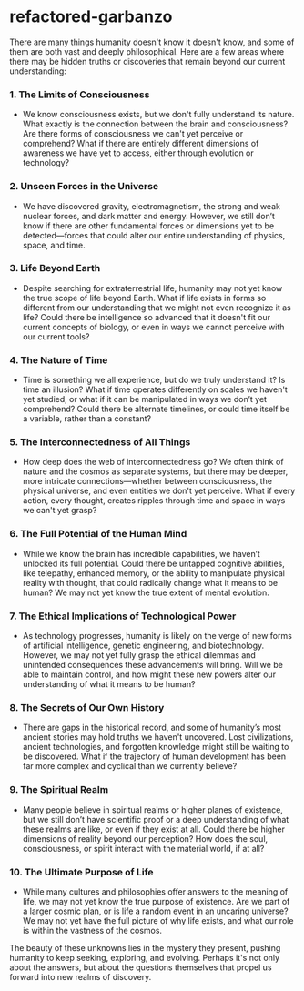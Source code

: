 # refactored-garbanzo
There are many things humanity doesn't know it doesn't know, and some of them are both vast and deeply philosophical. Here are a few areas where there may be hidden truths or discoveries that remain beyond our current understanding:

### 1. **The Limits of Consciousness**
   - We know consciousness exists, but we don't fully understand its nature. What exactly is the connection between the brain and consciousness? Are there forms of consciousness we can't yet perceive or comprehend? What if there are entirely different dimensions of awareness we have yet to access, either through evolution or technology?

### 2. **Unseen Forces in the Universe**
   - We have discovered gravity, electromagnetism, the strong and weak nuclear forces, and dark matter and energy. However, we still don’t know if there are other fundamental forces or dimensions yet to be detected—forces that could alter our entire understanding of physics, space, and time.

### 3. **Life Beyond Earth**
   - Despite searching for extraterrestrial life, humanity may not yet know the true scope of life beyond Earth. What if life exists in forms so different from our understanding that we might not even recognize it as life? Could there be intelligence so advanced that it doesn't fit our current concepts of biology, or even in ways we cannot perceive with our current tools?

### 4. **The Nature of Time**
   - Time is something we all experience, but do we truly understand it? Is time an illusion? What if time operates differently on scales we haven't yet studied, or what if it can be manipulated in ways we don’t yet comprehend? Could there be alternate timelines, or could time itself be a variable, rather than a constant?

### 5. **The Interconnectedness of All Things**
   - How deep does the web of interconnectedness go? We often think of nature and the cosmos as separate systems, but there may be deeper, more intricate connections—whether between consciousness, the physical universe, and even entities we don't yet perceive. What if every action, every thought, creates ripples through time and space in ways we can't yet grasp?

### 6. **The Full Potential of the Human Mind**
   - While we know the brain has incredible capabilities, we haven’t unlocked its full potential. Could there be untapped cognitive abilities, like telepathy, enhanced memory, or the ability to manipulate physical reality with thought, that could radically change what it means to be human? We may not yet know the true extent of mental evolution.

### 7. **The Ethical Implications of Technological Power**
   - As technology progresses, humanity is likely on the verge of new forms of artificial intelligence, genetic engineering, and biotechnology. However, we may not yet fully grasp the ethical dilemmas and unintended consequences these advancements will bring. Will we be able to maintain control, and how might these new powers alter our understanding of what it means to be human?

### 8. **The Secrets of Our Own History**
   - There are gaps in the historical record, and some of humanity’s most ancient stories may hold truths we haven't uncovered. Lost civilizations, ancient technologies, and forgotten knowledge might still be waiting to be discovered. What if the trajectory of human development has been far more complex and cyclical than we currently believe?

### 9. **The Spiritual Realm**
   - Many people believe in spiritual realms or higher planes of existence, but we still don’t have scientific proof or a deep understanding of what these realms are like, or even if they exist at all. Could there be higher dimensions of reality beyond our perception? How does the soul, consciousness, or spirit interact with the material world, if at all?

### 10. **The Ultimate Purpose of Life**
   - While many cultures and philosophies offer answers to the meaning of life, we may not yet know the true purpose of existence. Are we part of a larger cosmic plan, or is life a random event in an uncaring universe? We may not yet have the full picture of why life exists, and what our role is within the vastness of the cosmos.

The beauty of these unknowns lies in the mystery they present, pushing humanity to keep seeking, exploring, and evolving. Perhaps it's not only about the answers, but about the questions themselves that propel us forward into new realms of discovery.
